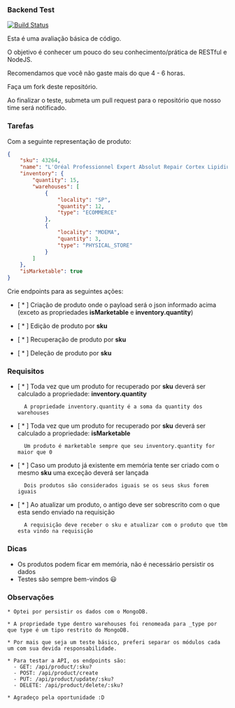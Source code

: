 ### Backend Test
[![Build Status](https://travis-ci.org/belezanaweb/test-nodejs.svg?branch=master)](https://travis-ci.org/belezanaweb/test-nodejs)

Esta é uma avaliação básica de código.

O objetivo é conhecer um pouco do seu conhecimento/prática de RESTful e NodeJS.

Recomendamos que você não gaste mais do que 4 - 6 horas.

Faça um fork deste repositório.

Ao finalizar o teste, submeta um pull request para o repositório que nosso time será notificado.

### Tarefas

Com a seguinte representação de produto:

```json
{
    "sku": 43264,
    "name": "L'Oréal Professionnel Expert Absolut Repair Cortex Lipidium - Máscara de Reconstrução 500g",
    "inventory": {
        "quantity": 15,
        "warehouses": [
            {
                "locality": "SP",
                "quantity": 12,
                "type": "ECOMMERCE"
            },
            {
                "locality": "MOEMA",
                "quantity": 3,
                "type": "PHYSICAL_STORE"
            }
        ]
    },
    "isMarketable": true
}
```

Crie endpoints para as seguintes ações:

- [ * ] Criação de produto onde o payload será o json informado acima (exceto as propriedades **isMarketable** e **inventory.quantity**)

- [ * ] Edição de produto por **sku**

- [ * ] Recuperação de produto por **sku**

- [ * ] Deleção de produto por **sku**

### Requisitos


- [ * ] Toda vez que um produto for recuperado por **sku** deverá ser calculado a propriedade: **inventory.quantity**

        A propriedade inventory.quantity é a soma da quantity dos warehouses

- [ * ] Toda vez que um produto for recuperado por **sku** deverá ser calculado a propriedade: **isMarketable**

        Um produto é marketable sempre que seu inventory.quantity for maior que 0

- [ * ] Caso um produto já existente em memória tente ser criado com o mesmo **sku** uma exceção deverá ser lançada

        Dois produtos são considerados iguais se os seus skus forem iguais


- [ * ] Ao atualizar um produto, o antigo deve ser sobrescrito com o que esta sendo enviado na requisição

        A requisição deve receber o sku e atualizar com o produto que tbm esta vindo na requisição

### Dicas

- Os produtos podem ficar em memória, não é necessário persistir os dados
- Testes são sempre bem-vindos :smiley:

### Observações
    * Optei por persistir os dados com o MongoDB.
    
    * A propriedade type dentro warehouses foi renomeada para _type por que type é um tipo restrito do MongoDB.
    
    * Por mais que seja um teste básico, preferi separar os módulos cada um com sua devida responsabilidade.
    
    * Para testar a API, os endpoints são:
      - GET: /api/product/:sku?
      - POST: /api/product/create
      - PUT: /api/product/update/:sku?
      - DELETE: /api/product/delete/:sku?
    
    * Agradeço pela oportunidade :D
